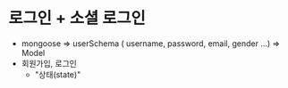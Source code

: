 # 로그인 + 소셜 로그인

- mongoose => userSchema ( username, password, email, gender ...) => Model
- 회원가입, 로그인
    - "상태(state)"
